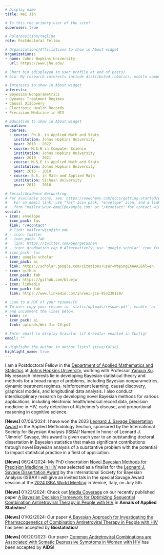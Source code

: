 ```yaml
---
# Display name
title: Wei Jin

# Is this the primary user of the site?
superuser: true

# Role/position/tagline
role: Postdoctoral Fellow

# Organizations/Affiliations to show in About widget
organizations:
- name: Johns Hopkins University
  url: https://www.jhu.edu/

# Short bio (displayed in user profile at end of posts)
# bio: My research interests include distributed robotics, mobile computing and programmable matter.

# Interests to show in About widget
interests:
- Bayesian Nonparametrics
- Dynamic Treatment Regimes
- Causal Discovery
- Electronic Health Records
- Precision Medicine in HIV

# Education to show in About widget
education:
  courses:
  - course: Ph.D. in Applied Math and Stats
    institution: Johns Hopkins University
    year: 2018 - 2022
  - course: M.S.E in Computer Science
    institution: Johns Hopkins University
    year: 2019 - 2021
  - course: M.S.E in Applied Math and Stats
    institution: Johns Hopkins University
    year: 2016 - 2018
  - course: B.S. in Math and Applied Math
    institution: Sichuan University
    year: 2012 - 2016

# Social/Academic Networking
# For available icons, see: https://wowchemy.com/docs/getting-started/page-builder/#icons
#   For an email link, use "fas" icon pack, "envelope" icon, and a link in the
#   form "mailto:your-email@example.com" or "/#contact" for contact widget.
social:
- icon: envelope
  icon_pack: fas
  link: "/#contact"
  # link: mailto:wjin@jhu.edu
# - icon: twitter
#   icon_pack: fab
#   link: https://twitter.com/GeorgeCushen
# - icon: graduation-cap # Alternatively, use `google-scholar` icon from `ai` icon pack
# icon_pack: fas
- icon: google-scholar
  icon_pack: ai
  link: https://scholar.google.com/citations?user=WbpSngEAAAAJ&hl=en
- icon: github
  icon_pack: fab
  link: https://github.com/bluejw
- icon: linkedin
  icon_pack: fab
  link: https://www.linkedin.com/in/wei-jin-95a238119/

# Link to a PDF of your resume/CV.
# To use: copy your resume to `static/uploads/resume.pdf`, enable `ai` icons in `params.toml`, 
# and uncomment the lines below.
- icon: cv
  icon_pack: ai
  link: uploads/Wei Jin-CV.pdf

# Enter email to display Gravatar (if Gravatar enabled in Config)
email: ""

# Highlight the author in author lists? (true/false)
highlight_name: true
---
```


I am a Postdoctoral Fellow in the [Department of Applied Mathematics and Statistics](https://engineering.jhu.edu/ams/) at [Johns Hopkins University](https://www.jhu.edu/), working with Professor [Yanxun Xu](https://www.ams.jhu.edu/~yxu70/). My research interests lie in developing Bayesian statistical theory and methods for a broad range of problems, including Bayesian nonparametrics, dynamic treatment regimes, reinforcement learning, causal discovery, graphical models, and longitudinal data analysis. I also conduct interdisciplinary research by developing novel Bayesian methods for various applications, including electronic health/medical record data, precision medicine in HIV, early detection of Alzheimer’s disease, and proportional reasoning in cognitive science.

**[News]** 07/06/2024: I have won the 2023 [Leonard J. Savage Dissertation Award](https://bayesian.org/project/savage-award/) in the Applied Methodology Section, sponsored by the International Society for Bayesian Analysis (ISBA)! Named in honor of Leonard J. "Jimmie" Savage, this award is given each year to an outstanding doctoral dissertation in Bayesian statistics that makes significant contributions through novel Bayesian analysis of a substantive problem with the potential to impact statistical practice in a field of application.

**[News]** 06/24/2024: My PhD dissertation [Novel Bayesian Methods for Precision Medicine in HIV](https://bluejw.github.io/publication/dissertation/) was selected as a finalist for the [Leonard J. Savage Dissertation Award](https://bayesian.org/project/savage-award/) by the International Society for Bayesian Analysis (ISBA)! I will give an invited talk in the special Savage Award session at the [2024 ISBA World Meeting](https://www.unive.it/web/en/2208/home) in Venice, Italy, on July 5th.

**[News]** 01/23/2024: Check out [Media Coverage](https://engineering.jhu.edu/ams/news/researchers-develop-personalized-therapy-decision-making-framework-to-optimize-hiv-treatment/) on our recently published paper [A Bayesian Decision Framework for Optimizing Sequential Combination Antiretroviral Therapy in People with HIV](https://bluejw.github.io/publication/optimal_decision/) in **Annals of Applied Statistics**!

**[News]** 01/02/2024: Our paper [A Bayesian Approach for Investigating the Pharmacogenetics of Combination Antiretroviral Therapy in People with HIV](https://bluejw.github.io/publication/pharmacogenetics/) has been accepted by **Biostatistics**!

**[News]** 09/20/2023: Our paper [Common Antiretroviral Combinations are Associated with Somatic Depressive Symptoms in Women with HIV](https://bluejw.github.io/publication/common_cart/) has been accepted by **AIDS**!
